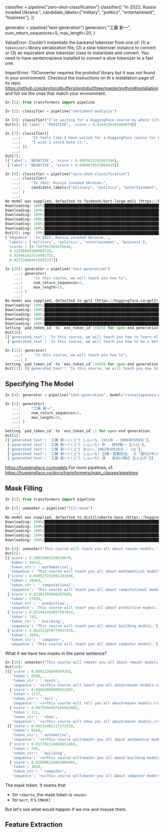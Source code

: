 classifier = pipeline("zero-shot-classification")
classifier([
    "In 2022, Russia invaded Ukraine.",
    candidate_labels=["military", "politics", "entertainment", "business"],
])

generator = pipeline("text-generation")
generator(
    "工藤 新一",
    num_return_sequences=5,
    max_length=20,
)


ValueError: Couldn't instantiate the backend tokenizer from one of:
(1) a `tokenizers` library serialization file,
(2) a slow tokenizer instance to convert or
(3) an equivalent slow tokenizer class to instantiate and convert.
You need to have sentencepiece installed to convert a slow tokenizer to a fast one.



ImportError:
T5Converter requires the protobuf library but it was not found in your environment. Checkout the instructions on th
e
installation page of its repo: https://github.com/protocolbuffers/protobuf/tree/master/python#installation and foll
ow the ones
that match your environment.

```python
In [1]: from transformers import pipeline

In [2]: classifier = pipeline("sentiment-analysis")

In [6]: classifier("I've waiting for a HuggingFace course my whole life.")
Out[6]: [{'label': 'POSITIVE', 'score': 0.9344156384468079}]

In [7]: classifier([
   ...:     "It feels like I have waited for a HuggingFace course for eternity.",
   ...:     "I wish I could hate it.",
   ...: ])
   ...:
Out[7]:
[{'label': 'NEGATIVE', 'score': 0.9855812191963196},
 {'label': 'NEGATIVE', 'score': 0.9989670515060425}]

In [9]: classifier = pipeline("zero-shot-classification")
   ...: classifier(
   ...:     "In 2022, Russia invaded Ukraine.",
   ...:     candidate_labels=["military", "politics", "entertainment", "business"],
   ...: )
   ...:
No model was supplied, defaulted to facebook/bart-large-mnli (https://huggingface.co/facebook/bart-large-mnli)
Downloading: 100%|█████████████████████████████████████████████████████████████| 1.13k/1.13k [00:00<00:00, 490kB/s]
Downloading: 100%|████████████████████████████████████████████████████████████| 1.52G/1.52G [06:53<00:00, 3.95MB/s]
Downloading: 100%|██████████████████████████████████████████████████████████████| 26.0/26.0 [00:00<00:00, 9.97kB/s]
Downloading: 100%|███████████████████████████████████████████████████████████████| 878k/878k [00:01<00:00, 484kB/s]
Downloading: 100%|███████████████████████████████████████████████████████████████| 446k/446k [00:01<00:00, 358kB/s]
Downloading: 100%|█████████████████████████████████████████████████████████████| 1.29M/1.29M [00:02<00:00, 652kB/s]
Out[9]: ing:  99%|████████████████████████████████████████████████████████████▍| 1.28M/1.29M [00:02<00:00, 778kB/s]
{'sequence': 'In 2022, Russia invaded Ukraine.',
 'labels': ['military', 'politics', 'entertainment', 'business'],
 'scores': [0.7207947969436646,
  0.22250868380069733,
  0.029462415724992752,
  0.027234064415097237]}

In [10]: generator = pipeline("text-generation")
    ...: generator(
    ...:     "In this course, we will teach you how to",
    ...:     num_return_sequences=2,
    ...:     max_length=15,
    ...: )
    ...:
No model was supplied, defaulted to gpt2 (https://huggingface.co/gpt2)
Downloading: 100%|█████████████████████████████████████████████████████████████████| 665/665 [00:00<00:00, 294kB/s]
Downloading: 100%|██████████████████████████████████████████████████████████████| 523M/523M [02:06<00:00, 4.32MB/s]
Downloading: 100%|█████████████████████████████████████████████████████████████| 0.99M/0.99M [00:10<00:00, 103kB/s]
Downloading: 100%|██████████████████████████████████████████████████████████████| 446k/446k [00:04<00:00, 98.0kB/s]
Downloading: 100%|█████████████████████████████████████████████████████████████| 1.29M/1.29M [00:05<00:00, 252kB/s]
Setting `pad_token_id` to `eos_token_id`:50256 for open-end generation.██████▊ | 1.27M/1.29M [00:05<00:00, 384kB/s]
Out[10]:
[{'generated_text': 'In this course, we will teach you how to learn all aspects of Python'},
 {'generated_text': 'In this course, we will teach you how to be a better driver.'}]

In [11]: generator(
    ...:     "In this course, we will teach you how to",
    ...: )
Setting `pad_token_id` to `eos_token_id`:50256 for open-end generation.
Out[11]: [{'generated_text': 'In this course, we will teach you how to create your own app that will manage and manage all the various functions of the mobile application that you have designed and tested. With this, you will have complete knowledge in the subject areas of mobile application development'}]
```

## Specifying The Model

```python
In [4]: generator = pipeline("text-generation", model="rinna/japanese-gpt2-medium")

In [5]: generator(
   ...:     "工藤 新一",
   ...:     num_return_sequences=5,
   ...:     max_length=20,
   ...: )
   ...:
Setting `pad_token_id` to `eos_token_id`:2 for open-end generation.
Out[5]:
[{'generated_text': '工藤 新一(くどう しんいち、1911年 - 2008年3月8日'},
 {'generated_text': '工藤 新一(くどう しんいち) 声 - 鈴村健一 主人公'},
 {'generated_text': '工藤 新一(くどう あらい、1962年4月26日 - )は'},
 {'generated_text': '工藤 新一(くどう しんいち) 企画・営業担当。 元『週刊少年ジャンプ'},
 {'generated_text': '工藤 新一(くどう しんいち) 演 - 長谷川博己 主人公の'}]
```

<https://huggingface.co/models>
For more pipelines, cf. <https://huggingface.co/docs/transformers/main_classes/pipelines>


## Mask Filling

```python
In [1]: from transformers import pipeline

In [2]: unmasker = pipeline("fill-mask")
   ...:
No model was supplied, defaulted to distilroberta-base (https://huggingface.co/distilroberta-base)
Downloading: 100%|█████████████████████████████████████████████████████████████████| 480/480 [00:00<00:00, 323kB/s]
Downloading: 100%|██████████████████████████████████████████████████████████████| 316M/316M [00:59<00:00, 5.56MB/s]
Downloading: 100%|███████████████████████████████████████████████████████████████| 878k/878k [00:01<00:00, 521kB/s]
Downloading: 100%|███████████████████████████████████████████████████████████████| 446k/446k [00:01<00:00, 378kB/s]
Downloading: 100%|█████████████████████████████████████████████████████████████| 1.29M/1.29M [00:02<00:00, 625kB/s]

In [5]: unmasker("This course will teach you all about <mask> models.", top_k=5)
Out[5]:
[{'score': 0.19619803130626678,
  'token': 30412,
  'token_str': ' mathematical',
  'sequence': 'This course will teach you all about mathematical models.'},
 {'score': 0.040527231991291046,
  'token': 38163,
  'token_str': ' computational',
  'sequence': 'This course will teach you all about computational models.'},
 {'score': 0.03301785886287689,
  'token': 27930,
  'token_str': ' predictive',
  'sequence': 'This course will teach you all about predictive models.'},
 {'score': 0.031941454857587814,
  'token': 745,
  'token_str': ' building',
  'sequence': 'This course will teach you all about building models.'},
 {'score': 0.024522870779037476,
  'token': 3034,
  'token_str': ' computer',
  'sequence': 'This course will teach you all about computer models.'}]
```

What if we have two masks in the same sentence?
```python
In [10]: unmasker("This course will <mask> you all about <mask> models.", top_k=3)
Out[10]:
[[{'score': 0.8891226649284363,
   'token': 6396,
   'token_str': ' teach',
   'sequence': '<s>This course will teach you all about<mask> models.</s>'},
  {'score': 0.08693908900022507,
   'token': 1137,
   'token_str': ' tell',
   'sequence': '<s>This course will tell you all about<mask> models.</s>'},
  {'score': 0.0075994497165083885,
   'token': 311,
   'token_str': ' show',
   'sequence': '<s>This course will show you all about<mask> models.</s>'}],
 [{'score': 0.05115402117371559,
   'token': 8568,
   'token_str': ' automotive',
   'sequence': '<s>This course will<mask> you all about automotive models.</s>'},
  {'score': 0.017702210694551468,
   'token': 745,
   'token_str': ' building',
   'sequence': '<s>This course will<mask> you all about building models.</s>'},
  {'score': 0.016906119883060455,
   'token': 3034,
   'token_str': ' computer',
   'sequence': '<s>This course will<mask> you all about computer models.</s>'}]]
```

The mask token. It seems that
- for `roberta`, the mask token is `<mask>`
- for `bert`, it's `[MASK]`

But let's see what would happen if we mix and misuse them.

## Feature Extraction
